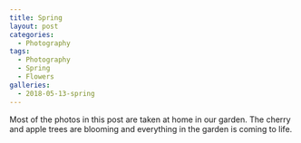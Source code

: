 ```yaml
---
title: Spring
layout: post
categories:
  - Photography
tags:
  - Photography
  - Spring
  - Flowers
galleries:
  - 2018-05-13-spring
---
```


Most of the photos in this post are taken at home in our garden. The cherry and apple trees are blooming and everything in the garden is coming to life.
